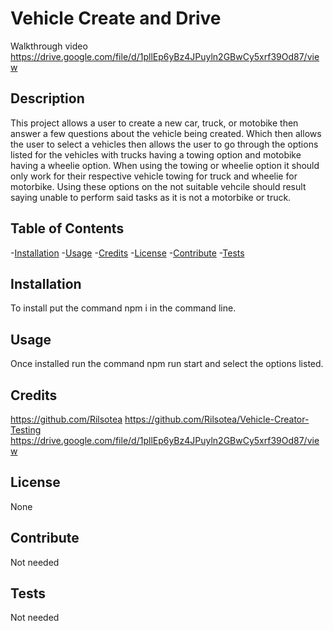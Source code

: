 # Vehicle Create and Drive

Walkthrough video https://drive.google.com/file/d/1pllEp6yBz4JPuyln2GBwCy5xrf39Od87/view

## Description

This project allows a user to create a new car, truck, or motobike then answer a few questions about the vehicle being created. Which then allows the user to select a vehicles then allows the user to go through the options listed for the vehicles with trucks having a towing option and motobike having a wheelie option. When using the towing or wheelie option it should only work for their respective vehicle towing for truck and wheelie for motorbike. Using these options on the not suitable vehcile should result saying unable to perform said tasks as it is not a motorbike or truck.

## Table of Contents

-[Installation](#installation)
-[Usage](#usage)
-[Credits](#credits)
-[License](#license)
-[Contribute](#contribute)
-[Tests](#tests)

## Installation

To install put the command npm i in the command line.

## Usage 

Once installed run the command npm run start and select the options listed.

## Credits

https://github.com/Rilsotea
https://github.com/Rilsotea/Vehicle-Creator-Testing
https://drive.google.com/file/d/1pllEp6yBz4JPuyln2GBwCy5xrf39Od87/view

## License

None

## Contribute

Not needed

## Tests

Not needed
